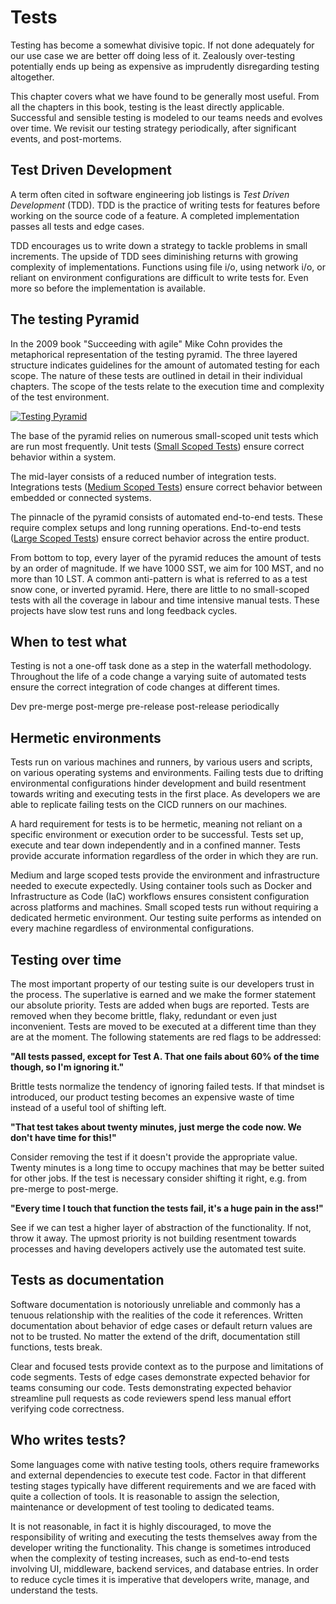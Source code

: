 # Tests

Testing has become a somewhat divisive topic. If not done adequately for our use case we are better off doing less of it. Zealously over-testing potentially ends up being as expensive as imprudently disregarding testing altogether.

This chapter covers what we have found to be generally most useful. From all the chapters in this book, testing is the least directly applicable. Successful and sensible testing is modeled to our teams needs and evolves over time. We revisit our testing strategy periodically, after significant events, and post-mortems.

## Test Driven Development

A term often cited in software engineering job listings is *Test Driven Development* (TDD). TDD is the practice of writing tests for features before working on the source code of a feature. A completed implementation passes all tests and edge cases.

TDD encourages us to write down a strategy to tackle problems in small increments. The upside of TDD sees diminishing returns with growing complexity of implementations. Functions using file i/o, using network i/o, or reliant on environment configurations are difficult to write tests for. Even more so before the implementation is available.

## The testing Pyramid

In the 2009 book "Succeeding with agile" Mike Cohn provides the metaphorical representation of the testing pyramid. The three layered structure indicates guidelines for the amount of automated testing for each scope. The nature of these tests are outlined in detail in their individual chapters. The scope of the tests relate to the execution time and complexity of the test environment.

[![Testing Pyramid](../../../assets/images/book/anatomy-of-a-code-change/testing/testing-pyramid.webp)](../../../assets/images/book/anatomy-of-a-code-change/testing/testing-pyramid.png)

The base of the pyramid relies on numerous small-scoped unit tests which are run most frequently. Unit tests ([Small Scoped Tests](./small-scoped-tests.md)) ensure correct behavior within a system.

The mid-layer consists of a reduced number of integration tests. Integrations tests ([Medium Scoped Tests](./medium-scoped-tests.md)) ensure correct behavior between embedded or connected systems.

The pinnacle of the pyramid consists of automated end-to-end tests. These require complex setups and long running operations. End-to-end tests ([Large Scoped Tests](./large-scoped-tests.md)) ensure correct behavior across the entire product.

From bottom to top, every layer of the pyramid reduces the amount of tests by an order of magnitude. If we have 1000 SST, we aim for 100 MST, and no more than 10 LST. A common anti-pattern is what is referred to as a test snow cone, or inverted pyramid. Here, there are little to no small-scoped tests with all the coverage in labour and time intensive manual tests. These projects have slow test runs and long feedback cycles.

## When to test what

Testing is not a one-off task done as a step in the waterfall methodology. Throughout the life of a code change a varying suite of automated tests ensure the correct integration of code changes at different times.

Dev
pre-merge
post-merge
pre-release
post-release
periodically

## Hermetic environments

Tests run on various machines and runners, by various users and scripts, on various operating systems and environments. Failing tests due to drifting environmental configurations hinder development and build resentment towards writing and executing tests in the first place. As developers we are able to replicate failing tests on the CICD runners on our machines.

A hard requirement for tests is to be hermetic, meaning not reliant on a specific environment or execution order to be successful. Tests set up, execute and tear down independently and in a confined manner. Tests provide accurate information regardless of the order in which they are run.

Medium and large scoped tests provide the environment and infrastructure needed to execute expectedly. Using container tools such as Docker and Infrastructure as Code (IaC) workflows ensures consistent configuration across platforms and machines. Small scoped tests run without requiring a dedicated hermetic environment. Our testing suite performs as intended on every machine regardless of environmental configurations.

## Testing over time

The most important property of our testing suite is our developers trust in the process. The superlative is earned and we make the former statement our absolute priority. Tests are added when bugs are reported. Tests are removed when they become brittle, flaky, redundant or even just inconvenient. Tests are moved to be executed at a different time than they are at the moment. The following statements are red flags to be addressed:

**"All tests passed, except for Test A. That one fails about 60% of the time though, so I'm ignoring it."**

Brittle tests normalize the tendency of ignoring failed tests. If that mindset is introduced, our product testing becomes an expensive waste of time instead of a useful tool of shifting left.

**"That test takes about twenty minutes, just merge the code now. We don't have time for this!"**

Consider removing the test if it doesn't provide the appropriate value. Twenty minutes is a long time to occupy machines that may be better suited for other jobs. If the test is necessary consider shifting it right, e.g. from pre-merge to post-merge.

<!-- vale proselint.Cliches = NO -->
<!-- vale write-good.Cliches = NO -->
<!-- vale alex.ProfanityLikely = NO -->
**"Every time I touch that function the tests fail, it's a huge pain in the ass!"**
<!-- vale alex.ProfanityLikely = YES -->
<!-- vale write-good.Cliches = YES -->
<!-- vale proselint.Cliches = YES -->

See if we can test a higher layer of abstraction of the functionality. If not, throw it away. The upmost priority is not building resentment towards processes and having developers actively use the automated test suite.

## Tests as documentation

Software documentation is notoriously unreliable and commonly has a tenuous relationship with the realities of the code it references. Written documentation about behavior of edge cases or default return values are not to be trusted. No matter the extend of the drift, documentation still functions, tests break.

Clear and focused tests provide context as to the purpose and limitations of code segments. Tests of edge cases demonstrate expected behavior for teams consuming our code. Tests demonstrating expected behavior streamline pull requests as code reviewers spend less manual effort verifying code correctness.

## Who writes tests?

Some languages come with native testing tools, others require frameworks and external dependencies to execute test code. Factor in that different testing stages typically have different requirements and we are faced with quite a collection of tools. It is reasonable to assign the selection, maintenance or development of test tooling to dedicated teams.

It is not reasonable, in fact it is highly discouraged, to move the responsibility of writing and executing the tests themselves away from the developer writing the functionality. This change is sometimes introduced when the complexity of testing increases, such as end-to-end tests involving UI, middleware, backend services, and database entries. In order to reduce cycle times it is imperative that developers write, manage, and understand the tests.

